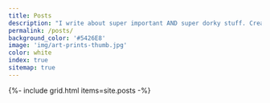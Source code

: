 ```yaml
---
title: Posts
description: "I write about super important AND super dorky stuff. Creativity. Productivity. Procrastination. Printing stuff. Life stuff."
permalink: /posts/
background_color: '#5426E8'
image: 'img/art-prints-thumb.jpg'
color: white
index: true
sitemap: true
---
```


{%- include grid.html items=site.posts -%}

